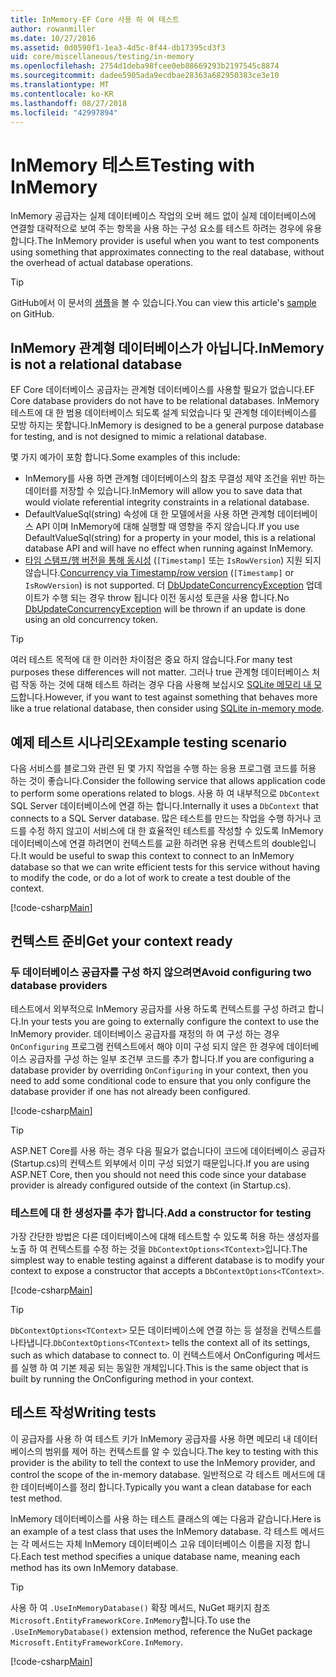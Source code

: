 ```yaml
---
title: InMemory-EF Core 사용 하 여 테스트
author: rowanmiller
ms.date: 10/27/2016
ms.assetid: 0d0590f1-1ea3-4d5c-8f44-db17395cd3f3
uid: core/miscellaneous/testing/in-memory
ms.openlocfilehash: 2754d1deba98fcee0eb88669293b2197545c8874
ms.sourcegitcommit: dadee5905ada9ecdbae28363a682950383ce3e10
ms.translationtype: MT
ms.contentlocale: ko-KR
ms.lasthandoff: 08/27/2018
ms.locfileid: "42997894"
---
```

# <a name="testing-with-inmemory"></a><span data-ttu-id="21624-102">InMemory 테스트</span><span class="sxs-lookup"><span data-stu-id="21624-102">Testing with InMemory</span></span>

<span data-ttu-id="21624-103">InMemory 공급자는 실제 데이터베이스 작업의 오버 헤드 없이 실제 데이터베이스에 연결할 대략적으로 보여 주는 항목을 사용 하는 구성 요소를 테스트 하려는 경우에 유용 합니다.</span><span class="sxs-lookup"><span data-stu-id="21624-103">The InMemory provider is useful when you want to test components using something that approximates connecting to the real database, without the overhead of actual database operations.</span></span>

> [!TIP]  
> <span data-ttu-id="21624-104">GitHub에서 이 문서의 [샘플](https://github.com/aspnet/EntityFramework.Docs/tree/master/samples/core/Miscellaneous/Testing)을 볼 수 있습니다.</span><span class="sxs-lookup"><span data-stu-id="21624-104">You can view this article's [sample](https://github.com/aspnet/EntityFramework.Docs/tree/master/samples/core/Miscellaneous/Testing) on GitHub.</span></span>

## <a name="inmemory-is-not-a-relational-database"></a><span data-ttu-id="21624-105">InMemory 관계형 데이터베이스가 아닙니다.</span><span class="sxs-lookup"><span data-stu-id="21624-105">InMemory is not a relational database</span></span>

<span data-ttu-id="21624-106">EF Core 데이터베이스 공급자는 관계형 데이터베이스를 사용할 필요가 없습니다.</span><span class="sxs-lookup"><span data-stu-id="21624-106">EF Core database providers do not have to be relational databases.</span></span> <span data-ttu-id="21624-107">InMemory 테스트에 대 한 범용 데이터베이스 되도록 설계 되었습니다 및 관계형 데이터베이스를 모방 하지는 못합니다.</span><span class="sxs-lookup"><span data-stu-id="21624-107">InMemory is designed to be a general purpose database for testing, and is not designed to mimic a relational database.</span></span>

<span data-ttu-id="21624-108">몇 가지 예가이 포함 합니다.</span><span class="sxs-lookup"><span data-stu-id="21624-108">Some examples of this include:</span></span>

* <span data-ttu-id="21624-109">InMemory를 사용 하면 관계형 데이터베이스의 참조 무결성 제약 조건을 위반 하는 데이터를 저장할 수 있습니다.</span><span class="sxs-lookup"><span data-stu-id="21624-109">InMemory will allow you to save data that would violate referential integrity constraints in a relational database.</span></span>
* <span data-ttu-id="21624-110">DefaultValueSql(string) 속성에 대 한 모델에서을 사용 하면 관계형 데이터베이스 API 이며 InMemory에 대해 실행할 때 영향을 주지 않습니다.</span><span class="sxs-lookup"><span data-stu-id="21624-110">If you use DefaultValueSql(string) for a property in your model, this is a relational database API and will have no effect when running against InMemory.</span></span>
* <span data-ttu-id="21624-111">[타임 스탬프/행 버전을 통해 동시성](xref:core/modeling/concurrency#timestamprow-version) (`[Timestamp]` 또는 `IsRowVersion`) 지원 되지 않습니다.</span><span class="sxs-lookup"><span data-stu-id="21624-111">[Concurrency via Timestamp/row version](xref:core/modeling/concurrency#timestamprow-version) (`[Timestamp]` or `IsRowVersion`) is not supported.</span></span> <span data-ttu-id="21624-112">더 [DbUpdateConcurrencyException](https://docs.microsoft.com/dotnet/api/microsoft.entityframeworkcore.dbupdateconcurrencyexception) 업데이트가 수행 되는 경우 throw 됩니다 이전 동시성 토큰을 사용 합니다.</span><span class="sxs-lookup"><span data-stu-id="21624-112">No [DbUpdateConcurrencyException](https://docs.microsoft.com/dotnet/api/microsoft.entityframeworkcore.dbupdateconcurrencyexception) will be thrown if an update is done using an old concurrency token.</span></span>

> [!TIP]  
> <span data-ttu-id="21624-113">여러 테스트 목적에 대 한 이러한 차이점은 중요 하지 않습니다.</span><span class="sxs-lookup"><span data-stu-id="21624-113">For many test purposes these differences will not matter.</span></span> <span data-ttu-id="21624-114">그러나 true 관계형 데이터베이스 처럼 작동 하는 것에 대해 테스트 하려는 경우 다음 사용해 보십시오 [SQLite 메모리 내 모드](sqlite.md)합니다.</span><span class="sxs-lookup"><span data-stu-id="21624-114">However, if you want to test against something that behaves more like a true relational database, then consider using [SQLite in-memory mode](sqlite.md).</span></span>

## <a name="example-testing-scenario"></a><span data-ttu-id="21624-115">예제 테스트 시나리오</span><span class="sxs-lookup"><span data-stu-id="21624-115">Example testing scenario</span></span>

<span data-ttu-id="21624-116">다음 서비스를 블로그와 관련 된 몇 가지 작업을 수행 하는 응용 프로그램 코드를 허용 하는 것이 좋습니다.</span><span class="sxs-lookup"><span data-stu-id="21624-116">Consider the following service that allows application code to perform some operations related to blogs.</span></span> <span data-ttu-id="21624-117">사용 하 여 내부적으로 `DbContext` SQL Server 데이터베이스에 연결 하는 합니다.</span><span class="sxs-lookup"><span data-stu-id="21624-117">Internally it uses a `DbContext` that connects to a SQL Server database.</span></span> <span data-ttu-id="21624-118">많은 테스트를 만드는 작업을 수행 하거나 코드를 수정 하지 않고이 서비스에 대 한 효율적인 테스트를 작성할 수 있도록 InMemory 데이터베이스에 연결 하려면이 컨텍스트를 교환 하려면 유용 컨텍스트의 double입니다.</span><span class="sxs-lookup"><span data-stu-id="21624-118">It would be useful to swap this context to connect to an InMemory database so that we can write efficient tests for this service without having to modify the code, or do a lot of work to create a test double of the context.</span></span>

[!code-csharp[Main](../../../../samples/core/Miscellaneous/Testing/BusinessLogic/BlogService.cs)]

## <a name="get-your-context-ready"></a><span data-ttu-id="21624-119">컨텍스트 준비</span><span class="sxs-lookup"><span data-stu-id="21624-119">Get your context ready</span></span>

### <a name="avoid-configuring-two-database-providers"></a><span data-ttu-id="21624-120">두 데이터베이스 공급자를 구성 하지 않으려면</span><span class="sxs-lookup"><span data-stu-id="21624-120">Avoid configuring two database providers</span></span>

<span data-ttu-id="21624-121">테스트에서 외부적으로 InMemory 공급자를 사용 하도록 컨텍스트를 구성 하려고 합니다.</span><span class="sxs-lookup"><span data-stu-id="21624-121">In your tests you are going to externally configure the context to use the InMemory provider.</span></span> <span data-ttu-id="21624-122">데이터베이스 공급자를 재정의 하 여 구성 하는 경우 `OnConfiguring` 프로그램 컨텍스트에서 해야 이미 구성 되지 않은 한 경우에 데이터베이스 공급자를 구성 하는 일부 조건부 코드를 추가 합니다.</span><span class="sxs-lookup"><span data-stu-id="21624-122">If you are configuring a database provider by overriding `OnConfiguring` in your context, then you need to add some conditional code to ensure that you only configure the database provider if one has not already been configured.</span></span>

[!code-csharp[Main](../../../../samples/core/Miscellaneous/Testing/BusinessLogic/BloggingContext.cs#OnConfiguring)]

> [!TIP]  
> <span data-ttu-id="21624-123">ASP.NET Core를 사용 하는 경우 다음 필요가 없습니다이 코드에 데이터베이스 공급자 (Startup.cs)의 컨텍스트 외부에서 이미 구성 되었기 때문입니다.</span><span class="sxs-lookup"><span data-stu-id="21624-123">If you are using ASP.NET Core, then you should not need this code since your database provider is already configured outside of the context (in Startup.cs).</span></span>

### <a name="add-a-constructor-for-testing"></a><span data-ttu-id="21624-124">테스트에 대 한 생성자를 추가 합니다.</span><span class="sxs-lookup"><span data-stu-id="21624-124">Add a constructor for testing</span></span>

<span data-ttu-id="21624-125">가장 간단한 방법은 다른 데이터베이스에 대해 테스트할 수 있도록 허용 하는 생성자를 노출 하 여 컨텍스트를 수정 하는 것을 `DbContextOptions<TContext>`입니다.</span><span class="sxs-lookup"><span data-stu-id="21624-125">The simplest way to enable testing against a different database is to modify your context to expose a constructor that accepts a `DbContextOptions<TContext>`.</span></span>

[!code-csharp[Main](../../../../samples/core/Miscellaneous/Testing/BusinessLogic/BloggingContext.cs#Constructors)]

> [!TIP]  
> <span data-ttu-id="21624-126">`DbContextOptions<TContext>` 모든 데이터베이스에 연결 하는 등 설정을 컨텍스트를 나타냅니다.</span><span class="sxs-lookup"><span data-stu-id="21624-126">`DbContextOptions<TContext>` tells the context all of its settings, such as which database to connect to.</span></span> <span data-ttu-id="21624-127">이 컨텍스트에서 OnConfiguring 메서드를 실행 하 여 기본 제공 되는 동일한 개체입니다.</span><span class="sxs-lookup"><span data-stu-id="21624-127">This is the same object that is built by running the OnConfiguring method in your context.</span></span>

## <a name="writing-tests"></a><span data-ttu-id="21624-128">테스트 작성</span><span class="sxs-lookup"><span data-stu-id="21624-128">Writing tests</span></span>

<span data-ttu-id="21624-129">이 공급자를 사용 하 여 테스트 키가 InMemory 공급자를 사용 하면 메모리 내 데이터베이스의 범위를 제어 하는 컨텍스트를 알 수 있습니다.</span><span class="sxs-lookup"><span data-stu-id="21624-129">The key to testing with this provider is the ability to tell the context to use the InMemory provider, and control the scope of the in-memory database.</span></span> <span data-ttu-id="21624-130">일반적으로 각 테스트 메서드에 대 한 데이터베이스를 정리 합니다.</span><span class="sxs-lookup"><span data-stu-id="21624-130">Typically you want a clean database for each test method.</span></span>

<span data-ttu-id="21624-131">InMemory 데이터베이스를 사용 하는 테스트 클래스의 예는 다음과 같습니다.</span><span class="sxs-lookup"><span data-stu-id="21624-131">Here is an example of a test class that uses the InMemory database.</span></span> <span data-ttu-id="21624-132">각 테스트 메서드는 각 메서드는 자체 InMemory 데이터베이스 고유 데이터베이스 이름을 지정 합니다.</span><span class="sxs-lookup"><span data-stu-id="21624-132">Each test method specifies a unique database name, meaning each method has its own InMemory database.</span></span>

>[!TIP]
> <span data-ttu-id="21624-133">사용 하 여 `.UseInMemoryDatabase()` 확장 메서드, NuGet 패키지 참조 `Microsoft.EntityFrameworkCore.InMemory`합니다.</span><span class="sxs-lookup"><span data-stu-id="21624-133">To use the `.UseInMemoryDatabase()` extension method, reference the NuGet package `Microsoft.EntityFrameworkCore.InMemory`.</span></span>

[!code-csharp[Main](../../../../samples/core/Miscellaneous/Testing/TestProject/InMemory/BlogServiceTests.cs)]
